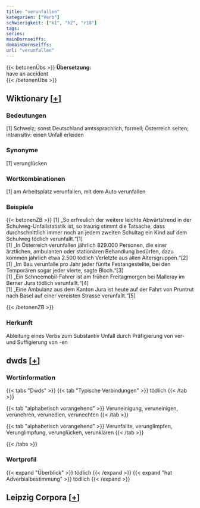 ```yaml
---
title: "verunfallen"
kategorien: ["Verb"]
schwierigkeit: ["k1", "h2", "r18"]
tags:
series:
mainDornseiffs:
domainDornseiffs:
url: "verunfallen"
---
```


{{< betonenÜbs >}}
**Übersetzung:**  
have an accident  
{{< /betonenÜbs >}}

## Wiktionary [[+](https://de.wiktionary.org/wiki/verunfallen)]

### Bedeutungen
[1] Schweiz; sonst Deutschland amtssprachlich, formell; Österreich selten; intransitiv: einen Unfall erleiden  

### Synonyme
[1] verunglücken  

### Wortkombinationen
[1] am Arbeitsplatz verunfallen, mit dem Auto verunfallen  

### Beispiele
{{< betonenZB >}}
[1] „So erfreulich der weitere leichte Abwärtstrend in der Schulweg-Unfallstatistik ist, so traurig stimmt die Tatsache, dass durchschnittlich immer noch an jedem zweiten Schultag ein Kind auf dem Schulweg tödlich verunfallt.“[1]  
[1] „In Österreich verunfallen jährlich 829.000 Personen, die einer ärztlichen, ambulanten oder stationären Behandlung bedürfen, dazu kommen jährlich etwa 2.500 tödlich Verletzte aus allen Altersgruppen.“[2]  
[1] „Im Bau verunfalle pro Jahr jeder fünfte Festangestellte, bei den Temporären sogar jeder vierte, sagte Bloch.“[3]  
[1] „Ein Schneemobil-Fahrer ist am frühen Freitagmorgen bei Malleray im Berner Jura tödlich verunfallt.“[4]  
[1] „Eine Ambulanz aus dem Kanton Jura ist heute auf der Fahrt von Pruntrut nach Basel auf einer vereisten Strasse verunfallt.“[5]  

{{< /betonenZB >}}
### Herkunft
Ableitung eines Verbs zum Substantiv Unfall durch Präfigierung von ver- und Suffigierung von -en  



## dwds [[+](https://www.dwds.de/wb/verunfallen)]

### Wortinformation
{{< tabs "Dwds" >}}
{{< tab "Typische Verbindungen" >}}
tödlich
{{< /tab >}}

{{< tab "alphabetisch vorangehend" >}}
Veruneinigung, veruneinigen, verunehren, verunedlen, verunechten
{{< /tab >}}

{{< tab "alphabetisch vorangehend" >}}
Verunfallte, verunglimpfen, Verunglimpfung, verunglücken, verunklären
{{< /tab >}}

{{< /tabs >}}

### Wortprofil
{{< expand "Überblick" >}} tödlich {{< /expand >}}
{{< expand "hat Adverbialbestimmung" >}} tödlich {{< /expand >}}

## Leipzig Corpora [[+](https://corpora.uni-leipzig.de/en/res?word=verunfallen&corpusId=deu_newscrawl-public_2018)]

